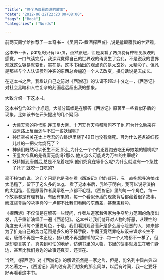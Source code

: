 ```yaml
---
"title": "换个角度看西游的故事",
"date": "2012-06-22T22:23:00+08:00",
"tags": ["Book"],
"categories": ["Words"]

---
```


前两天同学给推荐了一本奇书 – 《吴闲云-煮酒探西游》,说是能颠覆我的世界观。

这本书不长，pdf版的只有167页，虽然很短，但是我看了两页就有种相见恨晚的感觉，一口气读完后，我深深觉得自己的世界观的确发生了变化，不是说我的世界观就这么容易就变化，实在是，这本书给出的观点真的是太玄妙，太精彩了。但凡是那些与个人认识强烈冲突的东西总会逼迫一个人去改变，换句话说是去成长。

在这本书之后，我承认自己之前对《西游记》的认识不超过十分之一，《西游记》对社会黑暗和人性复杂的刻画远远超出我的想象。

大致介绍一下这本书。

这本书包含82个小标题，大部分篇幅是在解答《西游记》原著里一些看似矛盾的现象。比如该书在开头提出的几个疑问:

>
* 大闹天宫的孙悟空,连玉皇大帝、十万天兵天将都奈何不了他,可为什么后来在西天路上反而还斗不过一些妖怪呢?
* 孙悟空被关在太上老君的八卦炉里烧了49日也没有烧死。可为什么差点被红孩儿吐的一把火给烧死了？
* 神仙们既然可以长生不死,那么,为什么一个个的还要跑去吃王母娘娘的蟠桃呢?
* 玉皇大帝真的是昏庸无能吗?那么,他又怎么可能成为万神的主宰呢?
* 妖精抓到唐僧后,总是不急着吃掉,他们究竟在等什么呢?为什么就没有一个急性子抢了 就咬一口吃的?

毫不掩饰的说，这几个问题也是我在看《西游记》时的疑问，我一直抱怨导演拍戏太毛糙了，留下了这么多的bug。 看了这本书后，我终于明白，我可以说导演拍的太粗糙，但是原著作者吴承恩一点都不毛糙。《西游记》里的每一个角色，每一个故事都是有理有据，有因有果的，每一个看似矛盾的现象背后都藏着很多故事，而这些背后的故事真的一点都不比我们看到的东西差，甚至更精彩。

《探西游》不仅仅是在解答一些疑问，作者从道家和佛家为争夺势力范围的角度出发，几乎重新演绎了一遍《西游记》。这本书让我们抛开对人物的好恶，从理性的角度去认识每个重要角色，于是，我们看到观音菩萨是多么居心险恶的人，如来佛为了扩充自己的势力范围是多么的不择手段，牛魔王竟然靠吃软饭来谋求长生不老，唐僧不再是一本正经，猪八戒不再是懒懒的呆子…每一个人物都不一样了，但是却更真实了，真实到可怕的地步，仿佛书里的人物，书里的故事就发生在我们身边，甚至比我们身边的故事还真实，还实在。

当然，《探西游》对《西游记》的解读虽然是一家之言，但是，能名列中国古典四大名著之一，《西游记》真的没有我们想象的那么简单，以后有时间，我一定要好好再看看这本书。
